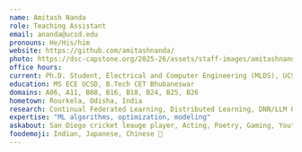 ```yaml
---
name: Amitash Nanda
role: Teaching Assistant
email: ananda@ucsd.edu
pronouns: He/His/him
website: https://github.com/amitashnanda/
photo: https://dsc-capstone.org/2025-26/assets/staff-images/amitashnanda.jpeg
office hours: 
current: Ph.D. Student, Electrical and Computer Engineering (MLDS), UCSD
education: MS ECE UCSD, B.Tech CET Bhubaneswar
domains: A06, A11, B08, B16, B18, B24, B25, B26
hometown: Rourkela, Odisha, India
research: Continual Federated Learning, Distributed Learning, DNN/LLM Optimization, CV, Bioinformatics  
expertise: "ML algorithms, optimization, modeling"
askabout: San Diego cricket leauge player, Acting, Poetry, Gaming, Youtube/Twitch Streaming
foodemoji: Indian, Japanese, Chinese 🍞
---
```

